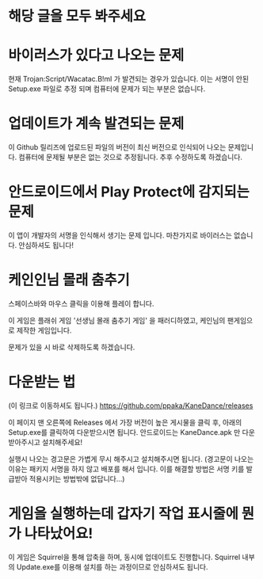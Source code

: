 # 해당 글을 모두 봐주세요

# 바이러스가 있다고 나오는 문제
현재 Trojan:Script/Wacatac.B!ml 가 발견되는 경우가 있습니다.
이는 서명이 안된 Setup.exe 파일로 추정 되며 컴퓨터에 문제가 되는 부분은 없습니다.

# 업데이트가 계속 발견되는 문제
이 Github 릴리즈에 업로드된 파일의 버전이 최신 버전으로 인식되어 나오는 문제입니다.
컴퓨터에 문제될 부분은 없는 것으로 추정됩니다.
추후 수정하도록 하겠습니다.

# 안드로이드에서 Play Protect에 감지되는 문제
이 앱이 개발자의 서명을 인식해서 생기는 문제 입니다.
마찬가지로 바이러스는 없습니다. 안심하셔도 됩니다!

# 케인인님 몰래 춤추기
스페이스바와 마우스 클릭을 이용해 플레이 합니다.

이 게임은 플래쉬 게임 '선생님 몰래 춤추기 게임' 을 패러디하였고,
케인님의 팬게임으로 제작한 게임입니다.

문제가 있을 시 바로 삭제하도록 하겠습니다.

# 다운받는 법
(이 링크로 이동하셔도 됩니다.)
https://github.com/ppaka/KaneDance/releases

이 페이지 맨 오른쪽에 Releases 에서 가장 버전이 높은 게시물을 클릭 후, 아래의 Setup.exe를 클릭하여 다운받으시면 됩니다.
안드로이드는 KaneDance.apk 만 다운받아주시고 설치해주세요!

실행시 나오는 경고문은 가볍게 무시 해주시고 설치해주시면 됩니다.
(경고문이 나오는 이유는 패키지 서명을 하지 않고 배포를 해서 입니다.
이를 해결할 방법은 서명 키를 발급받아 적용시키는 방법밖에 없답니다...)

# 게임을 실행하는데 갑자기 작업 표시줄에 뭔가 나타났어요!
이 게임은 Squirrel을 통해 압축을 하며, 동시에 업데이트도 진행합니다.
Squirrel 내부의 Update.exe를 이용해 설치를 하는 과정이므로 안심하셔도 됩니다.
